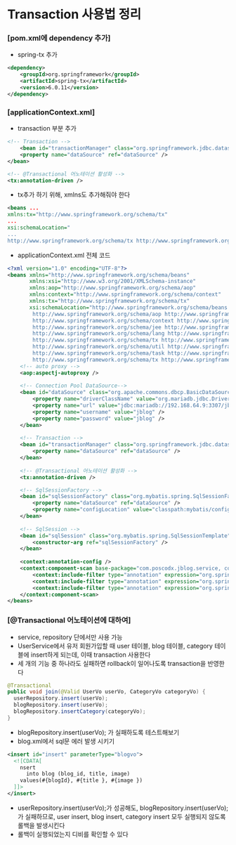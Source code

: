 # Transaction 사용법 정리 

### [pom.xml에 dependency 추가]
- spring-tx 추가 
```xml
<dependency>
    <groupId>org.springframework</groupId>
    <artifactId>spring-tx</artifactId>
    <version>6.0.11</version>
</dependency>
```

### [applicationContext.xml]
- transaction 부분 추가 
```xml
<!-- Transaction -->
	<bean id="transactionManager" class="org.springframework.jdbc.datasource.DataSourceTransactionManager">
    <property name="dataSource" ref="dataSource" />
</bean>

<!-- @Transactional 어노테이션 활성화 -->
<tx:annotation-driven />
```

- tx추가 하기 위해, xmlns도 추가해줘야 한다
```xml
<beans ...
xmlns:tx="http://www.springframework.org/schema/tx"
...
xsi:schemaLocation="
...
http://www.springframework.org/schema/tx http://www.springframework.org/schema/tx/spring-tx-4.3.xsd">
```
- applicationContext.xml 전체 코드
```xml
<?xml version="1.0" encoding="UTF-8"?>
<beans xmlns="http://www.springframework.org/schema/beans"
       xmlns:xsi="http://www.w3.org/2001/XMLSchema-instance"
       xmlns:aop="http://www.springframework.org/schema/aop"
       xmlns:context="http://www.springframework.org/schema/context"
       xmlns:tx="http://www.springframework.org/schema/tx"
       xsi:schemaLocation="http://www.springframework.org/schema/beans http://www.springframework.org/schema/beans/spring-beans.xsd
        http://www.springframework.org/schema/aop http://www.springframework.org/schema/aop/spring-aop.xsd
        http://www.springframework.org/schema/context http://www.springframework.org/schema/context/spring-context.xsd
        http://www.springframework.org/schema/jee http://www.springframework.org/schema/jee/spring-jee.xsd
        http://www.springframework.org/schema/lang http://www.springframework.org/schema/lang/spring-lang.xsd
        http://www.springframework.org/schema/tx http://www.springframework.org/schema/tx/spring-tx.xsd
        http://www.springframework.org/schema/util http://www.springframework.org/schema/util/spring-util.xsd
        http://www.springframework.org/schema/task http://www.springframework.org/schema/task/spring-task.xsd
        http://www.springframework.org/schema/tx http://www.springframework.org/schema/tx/spring-tx-4.3.xsd">
	<!-- auto proxy -->
	<aop:aspectj-autoproxy />
	
	<!-- Connection Pool DataSource-->
	<bean id="dataSource" class="org.apache.commons.dbcp.BasicDataSource">
		<property name="driverClassName" value="org.mariadb.jdbc.Driver" />
		<property name="url" value="jdbc:mariadb://192.168.64.9:3307/jblog?charset=utf8" />
		<property name="username" value="jblog" />
		<property name="password" value="jblog" />
	</bean>
	
	<!-- Transaction -->
	<bean id="transactionManager" class="org.springframework.jdbc.datasource.DataSourceTransactionManager">
	    <property name="dataSource" ref="dataSource" />
	</bean>
	
	<!-- @Transactional 어노테이션 활성화 -->
    <tx:annotation-driven />

	<!-- SqlSessionFactory --> 
	<bean id="sqlSessionFactory" class="org.mybatis.spring.SqlSessionFactoryBean"> 
		<property name="dataSource" ref="dataSource" /> 
		<property name="configLocation" value="classpath:mybatis/configuration.xml" /> 
	</bean>
	
	<!-- SqlSession -->
	<bean id="sqlSession" class="org.mybatis.spring.SqlSessionTemplate">
		<constructor-arg ref="sqlSessionFactory" />
	</bean>
	
	<context:annotation-config />
	<context:component-scan base-package="com.poscodx.jblog.service, com.poscodx.jblog.repository">
		<context:include-filter type="annotation" expression="org.springframework.stereotype.Repository" />
		<context:include-filter type="annotation" expression="org.springframework.stereotype.Service" />
		<context:include-filter type="annotation" expression="org.springframework.stereotype.Component" />			
	</context:component-scan>
</beans>
```

### [@Transactional 어노테이션에 대하여]
- service, repository 단에서만 사용 가능
- UserService에서 유저 회원가입할 때 user 테이블, blog 테이블, category 테이블에 insert하게 되는데, 이때 transaction 사용한다
- 세 개의 기능 중 하나라도 실패하면 rollback이 일어나도록 transaction을 반영한다
```java
@Transactional
public void join(@Valid UserVo userVo, CategoryVo categoryVo) {
  userRepository.insert(userVo);
  blogRepository.insert(userVo);
  blogRepository.insertCategory(categoryVo);
}
```
- blogRepository.insert(userVo); 가 실패하도록 테스트해보기
- blog.xml에서 sql문 에러 발생 시키기
```xml
<insert id="insert" parameterType="blogvo">
  <![CDATA[
    nsert
      into blog (blog_id, title, image)
    values(#{blogId}, #{title }, #{image })
  ]]>
</insert>
```
- userRepository.insert(userVo);가 성공해도, blogRepository.insert(userVo);가 실패하므로, user insert, blog insert, category insert 모두 실행되지 않도록 롤백을 발생시킨다
- 롤백이 실행되었는지 디비를 확인할 수 있다 
